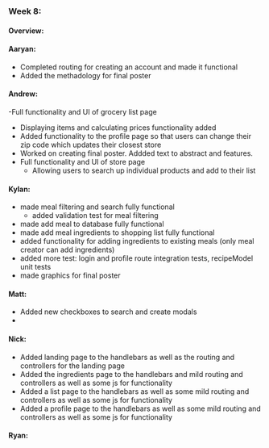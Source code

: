 ### Week 8:
#### Overview:

#### Aaryan:
- Completed routing for creating an account and made it functional
- Added the methadology for final poster
#### Andrew:
-Full functionality and UI of grocery list page
- Displaying items and calculating prices functionality added
- Added functionality to the profile page so that users can change their zip code which updates their closest store
- Worked on creating final poster. Addded text to abstract and features.
- Full functionality and UI of store page
    - Allowing users to search up individual products and add to their list 
#### Kylan:
- made meal filtering and search fully functional
    - added validation test for meal filtering
- made add meal to database fully functional
- made add meal ingredients to shopping list fully functional
- added functionality for adding ingredients to existing meals (only meal creator can add ingredients)
- added more test: login and profile route integration tests, recipeModel unit tests 
- made graphics for final poster

#### Matt:
- Added new checkboxes to search and create modals
- 

#### Nick:
- Added landing page to the handlebars as well as the routing and controllers for the landing page
- Added the ingredients page to the handlebars and mild routing and controllers as well as some js for functionality
- Added a list page to the handlebars as well as some mild routing and controllers as well as some js for functionality
- Added a profile page to the handlebars as well as some mild routing and controllers as well as some js for functionality
#### Ryan:
